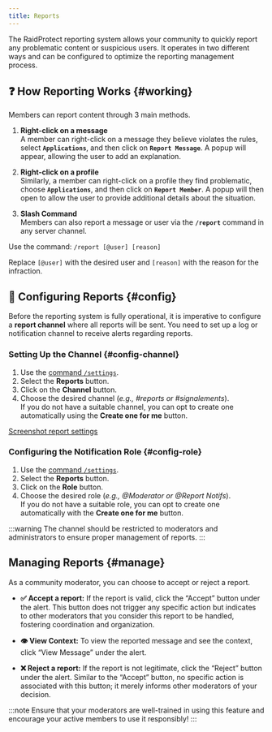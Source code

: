 ```yaml
---
title: Reports
---
```


The RaidProtect reporting system allows your community to quickly report any problematic content or suspicious users. It operates in two different ways and can be configured to optimize the reporting management process.

## ❓ How Reporting Works {#working}
Members can report content through 3 main methods.

1. **Right-click on a message**  
A member can right-click on a message they believe violates the rules, select **`Applications`**, and then click on **`Report Message`**. A popup will appear, allowing the user to add an explanation.

2. **Right-click on a profile**  
Similarly, a member can right-click on a profile they find problematic, choose **`Applications`**, and then click on **`Report Member`**. A popup will then open to allow the user to provide additional details about the situation.

3. **Slash Command**  
Members can also report a message or user via the **`/report`** command in any server channel.

Use the command: ```/report [@user] [reason]```

Replace `[@user]` with the desired user and `[reason]` with the reason for the infraction.

## 🚩 Configuring Reports {#config}

Before the reporting system is fully operational, it is imperative to configure a **report channel** where all reports will be sent. You need to set up a log or notification channel to receive alerts regarding reports.

### Setting Up the Channel {#config-channel}

1. Use the [command `/settings`](../setup.md#settings).
2. Select the **Reports** button.
3. Click on the **Channel** button.
4. Choose the desired channel (_e.g., #reports or #signalements_).  
If you do not have a suitable channel, you can opt to create one automatically using the **Create one for me** button.

[Screenshot report settings](../assets/rpBeta-settings-reports.webp)

### Configuring the Notification Role {#config-role}

1. Use the [command `/settings`](../setup.md#settings).
2. Select the **Reports** button.
3. Click on the **Role** button.
4. Choose the desired role (_e.g., @Moderator or @Report Notifs_).  
If you do not have a suitable role, you can opt to create one automatically with the **Create one for me** button.

:::warning
The channel should be restricted to moderators and administrators to ensure proper management of reports.
:::

## Managing Reports {#manage}

As a community moderator, you can choose to accept or reject a report.

- **✅ Accept a report:** If the report is valid, click the “Accept” button under the alert. This button does not trigger any specific action but indicates to other moderators that you consider this report to be handled, fostering coordination and organization.

- **👁️ View Context:** To view the reported message and see the context, click “View Message” under the alert.

- **❌ Reject a report:** If the report is not legitimate, click the “Reject” button under the alert. Similar to the “Accept” button, no specific action is associated with this button; it merely informs other moderators of your decision.

:::note
Ensure that your moderators are well-trained in using this feature and encourage your active members to use it responsibly!
:::